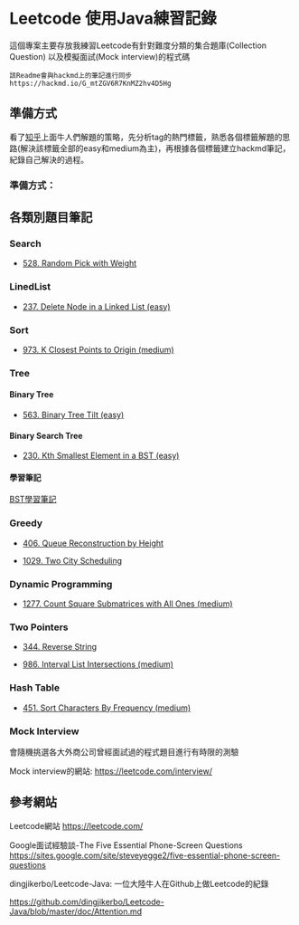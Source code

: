 # Leetcode 使用Java練習記錄

這個專案主要存放我練習Leetcode有針對難度分類的集合題庫(Collection Question)
以及模擬面試(Mock interview)的程式碼

```
該Readme會與hackmd上的筆記進行同步
https://hackmd.io/G_mtZGV6R7KnMZ2hv4D5Hg
```

## 準備方式

看了[知乎](https://www.zhihu.com/question/26580300)上面牛人們解題的策略，先分析tag的熱門標籤，熟悉各個標籤解題的思路(解決該標籤全部的easy和medium為主)，再根據各個標籤建立hackmd筆記，紀錄自己解決的過程。

### 準備方式：

## 各類別題目筆記

### Search

* [528. Random Pick with Weight](https://hackmd.io/r-7tWxAATWGHJlXPfsJ02Q)

### LinedList

* [237. Delete Node in a Linked List (easy)](https://hackmd.io/-aoHxnY-S7mdNJDj81M23g)

### Sort

* [973. K Closest Points to Origin (medium)](https://hackmd.io/pCRjB12MSXOsGpHilfV8-g)

### Tree

#### Binary Tree

* [563. Binary Tree Tilt (easy)](https://hackmd.io/1ax2tp9pTR2SSABl95CISg)

#### Binary Search Tree

* [230. Kth Smallest Element in a BST (easy)](https://hackmd.io/981zGlR5SV-hlPP7ibxj2A)

#### 學習筆記

[BST學習筆記](https://hackmd.io/zkKJ5BnGTbOf4ZNKgdHvXQ)

### Greedy

* [406. Queue Reconstruction by Height](https://hackmd.io/U8p50UAMQ7ijIld1k4AzBw)

* [1029. Two City Scheduling](https://hackmd.io/7cDVe12sSgOWkJLvSTJlww)

### Dynamic Programming

* [1277. Count Square Submatrices with All Ones (medium)
](https://hackmd.io/VEwIG0mwRBu8eEnt-Y-mnw)

### Two Pointers

* [344. Reverse String](https://hackmd.io/r-7tWxAATWGHJlXPfsJ02Q)

* [986. Interval List Intersections (medium)](https://hackmd.io/9IUtLR9JRyWkCODK8UGY2g)

### Hash Table

* [451. Sort Characters By Frequency (medium)](https://hackmd.io/orIIXEBrSuuzfk0w-vfo6w)
### Mock Interview

會隨機挑選各大外商公司曾經面試過的程式題目進行有時限的測驗

Mock interview的網站:
https://leetcode.com/interview/

## 參考網站

Leetcode網站
https://leetcode.com/

Google面试經驗談-The Five Essential Phone-Screen Questions
https://sites.google.com/site/steveyegge2/five-essential-phone-screen-questions

dingjikerbo/Leetcode-Java: 一位大陸牛人在Github上做Leetcode的紀錄

https://github.com/dingjikerbo/Leetcode-Java/blob/master/doc/Attention.md
